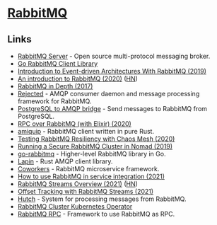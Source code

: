 # [RabbitMQ](https://www.rabbitmq.com/)

## Links

- [RabbitMQ Server](https://github.com/rabbitmq/rabbitmq-server) - Open source multi-protocol messaging broker.
- [Go RabbitMQ Client Library](https://github.com/streadway/amqp)
- [Introduction to Event-driven Architectures With RabbitMQ (2019)](https://blog.theodo.com/2019/08/event-driven-architectures-rabbitmq/)
- [An introduction to RabbitMQ (2020)](https://www.erlang-solutions.com/blog/an-introduction-to-rabbitmq-what-is-rabbitmq.html) ([HN](https://news.ycombinator.com/item?id=23258301))
- [RabbitMQ in Depth (2017)](https://www.manning.com/books/rabbitmq-in-depth)
- [Rejected](https://github.com/gmr/rejected) - AMQP consumer daemon and message processing framework for RabbitMQ.
- [PostgreSQL to AMQP bridge](https://github.com/subzerocloud/pg-amqp-bridge) - Send messages to RabbitMQ from PostgreSQL.
- [RPC over RabbitMQ (with Elixir) (2020)](https://andrealeopardi.com/posts/rpc-over-rabbitmq-with-elixir/)
- [amiquip](https://github.com/jgallagher/amiquip) - RabbitMQ client written in pure Rust.
- [Testing RabbitMQ Resiliency with Chaos Mesh (2020)](https://www.youtube.com/watch?v=y2HAJBiXsw0)
- [Running a Secure RabbitMQ Cluster in Nomad (2019)](https://andydote.co.uk/2019/04/06/nomad-rabbitmq-secure/)
- [go-rabbitmq](https://github.com/wagslane/go-rabbitmq) - Higher-level RabbitMQ library in Go.
- [Lapin](https://github.com/CleverCloud/lapin) - Rust AMQP client library.
- [Coworkers](https://github.com/tjmehta/coworkers) - RabbitMQ microservice framework.
- [How to use RabbitMQ in service integration (2021)](https://www.erlang-solutions.com/blog/how-to-use-rabbitmq-in-service-integration/)
- [RabbitMQ Streams Overview (2021)](https://blog.rabbitmq.com/posts/2021/07/rabbitmq-streams-overview/) ([HN](https://news.ycombinator.com/item?id=27825889))
- [Offset Tracking with RabbitMQ Streams (2021)](https://blog.rabbitmq.com/posts/2021/09/rabbitmq-streams-offset-tracking/)
- [Hutch](https://github.com/ruby-amqp/hutch) - System for processing messages from RabbitMQ.
- [RabbitMQ Cluster Kubernetes Operator](https://github.com/rabbitmq/cluster-operator)
- [RabbitMQ RPC](https://github.com/0x4b53/amqp-rpc) - Framework to use RabbitMQ as RPC.
